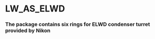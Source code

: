 # LW_AS_ELWD

### The package contains six rings for **ELWD** condenser turret provided by Nikon


<!-- 
- **LW_AS_37_0405**
  - files for 3D print: [PDF](data/LW_AS_37_0405.pdf), [STL](data/LW_AS_37_0405.stl), [3MF](data/LW_AS_37_0405.3mf), [F3D](data/LW_AS_37_0405.f3d), [DXF](data/LW_AS_37_0405.dxf), [STEP](data/LW_AS_37_0405.step)
- **LW_AS_39_0405**
  - files for 3D print: [PDF](data/LW_AS_39_0405.pdf), [STL](data/LW_AS_39_0405.stl), [3MF](data/LW_AS_39_0405.3mf), [F3D](data/LW_AS_39_0405.f3d), [DXF](data/LW_AS_39_0405.dxf), [STEP](data/LW_AS_39_0405.step)
- **LW_AS_37_0940**
  - files for 3D print: [PDF](data/LW_AS_37_0940.pdf), [STL](data/LW_AS_37_0940.stl), [3MF](data/LW_AS_37_0940.3mf), [F3D](data/LW_AS_37_0940.f3d), [DXF](data/LW_AS_37_0940.dxf), [STEP](data/LW_AS_37_0940.step)
- **LW_AS_39_0940**
  - files for 3D print: [PDF](data/LW_AS_39_0940.pdf), [STL](data/LW_AS_39_0940.stl), [3MF](data/LW_AS_39_0940.3mf), [F3D](data/LW_AS_39_0940.f3d), [DXF](data/LW_AS_39_0940.dxf), [STEP](data/LW_AS_39_0940.step)
- **LW_AS_37_1200**
  - files for 3D print: [PDF](data/LW_AS_37_1200.pdf), [STL](data/LW_AS_37_1200.stl), [3MF](data/LW_AS_37_1200.3mf), [F3D](data/LW_AS_37_1200.f3d), [DXF](data/LW_AS_37_1200.dxf), [STEP](data/LW_AS_37_1200.step)
- **LW_AS_39_1200**
  - files for 3D print: [PDF](data/LW_AS_39_1200.pdf), [STL](data/LW_AS_39_1200.stl), [3MF](data/LW_AS_39_1200.3mf), [F3D](data/LW_AS_39_1200.f3d), [DXF](data/LW_AS_39_1200.dxf), [STEP](data/LW_AS_39_1200.step)

![](img/LW_AS_ELWD.jpg)
-->
